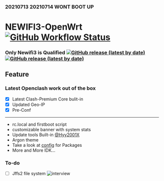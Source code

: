 ### 20210713 20210714 WONT BOOT UP
# NEWIFI3-OpenWrt [![GitHub Workflow Status](https://img.shields.io/github/workflow/status/wmyfelix/newifi3/AutoBuild-d-team_newifi-d2)](https://github.com/wmyfelix/Newifi3/actions/workflows/d-team_newifi-d2.yml)
### Only Newifi3 is Qualified [![GitHub release (latest by date)](https://img.shields.io/github/downloads/wmyfelix/newifi3/beta/total)](https://github.com/wmyfelix/Newifi3/releases/tag/beta) [![GitHub release (latest by date)](https://img.shields.io/github/downloads/wmyfelix/newifi3/history/total)](https://github.com/wmyfelix/Newifi3/releases/tag/history)
## Feature
### Latest Openclash work out of the box  

- [x] Latest Clash-Premium Core bulit-in  
- [x] Updated Geo-IP  
- [x] Pre-Conf

---  
* rc.local and firstboot script
* customizable banner with system stats
* Update tools Built-in [@Hyy2001X](https://Github.com/Hyy2001X)
* Argon theme
* Take a look at [config](Configs/d-team_newifi-d2) for Packages
* More and More IDK...
### To-do
- [ ] Jffs2 file system
![interview](https://github.com/wmyfelix/NEWIFI3/blob/master/banner.png?raw=true)
 
